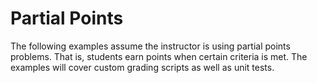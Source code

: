 # Partial Points

The following examples assume the instructor is using partial points problems. That is, students earn points when certain criteria is met. The examples will cover custom grading scripts as well as unit tests.